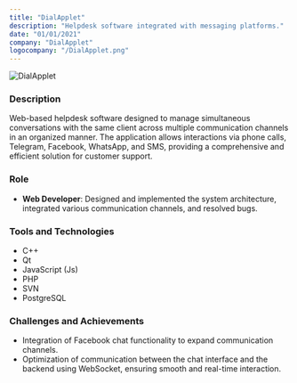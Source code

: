 ```yaml
---
title: "DialApplet"
description: "Helpdesk software integrated with messaging platforms."
date: "01/01/2021"
company: "DialApplet"
logocompany: "/DialApplet.png"
---
```

![DialApplet](/DialAppletChat.png)

### Description

Web-based helpdesk software designed to manage simultaneous conversations with the same client across multiple communication channels in an organized manner. The application allows interactions via phone calls, Telegram, Facebook, WhatsApp, and SMS, providing a comprehensive and efficient solution for customer support.

### Role

- **Web Developer**: Designed and implemented the system architecture, integrated various communication channels, and resolved bugs.

### Tools and Technologies

- C++
- Qt
- JavaScript (Js)
- PHP
- SVN
- PostgreSQL

### Challenges and Achievements

- Integration of Facebook chat functionality to expand communication channels.
- Optimization of communication between the chat interface and the backend using WebSocket, ensuring smooth and real-time interaction.
